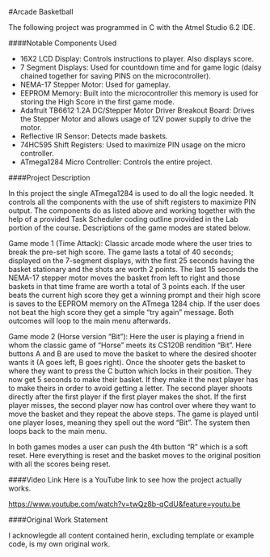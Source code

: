 #Arcade Basketball

The following project was programmed in C with the Atmel Studio 6.2 IDE.

####Notable Components Used

- 16X2 LCD Display: Controls instructions to player. Also displays score.
- 7 Segment Displays: Used for countdown time and for game logic (daisy chained together for saving PINS on the microcontroller).
- NEMA-17 Stepper Motor: Used for gameplay.
- EEPROM Memory: Built into the microcontroller this memory is used for storing the High Score in the first game mode.
- Adafruit TB6612 1.2A DC/Stepper Motor Driver Breakout Board: Drives the Stepper Motor and allows usage of 12V power supply to drive the motor.
- Reflective IR Sensor: Detects made baskets.
- 74HC595 Shift Registers: Used to maximize PIN usage on the micro controller.
- ATmega1284 Micro Controller: Controls the entire project.  

####Project Description

In this project the single ATmega1284 is used to do all the logic needed. It controls all the components with the use of shift registers to maximize PIN output. The components do as listed above and working together with the help of a provided Task Scheduler coding outline provided in the Lab portion of the course. Descriptions of the game modes are stated below.
 
Game mode 1 (Time Attack): Classic arcade mode where the user tries to break the pre-set high score. The game lasts a total of 40 seconds; displayed on the 7-segment displays, with the first 25 seconds having the basket stationary and the shots are worth 2 points. The last 15 seconds the NEMA-17 stepper motor moves the basket from left to right and those baskets in that time frame are worth a total of 3 points each. If the user beats the current high score they get a winning prompt and their high score is saves to the EEPROM memory on the ATmega 1284 chip. If the user does not beat the high score they get a simple “try again” message. Both outcomes will loop to the main menu afterwards.
 
Game mode 2 (Horse version “Bit”): Here the user is playing a friend in whom the classic game of “Horse” meets its CS120B rendition “Bit”. Here buttons A and B are used to move the basket to where the desired shooter wants it (A goes left, B goes right). Once the shooter gets the basket to where they want to press the C button which locks in their position. They now get 5 seconds to make their basket. If they make it the next player has to make theirs in order to avoid getting a letter. The second player shoots directly after the first player if the first player makes the shot. If the first player misses, the second player now has control over where they want to move the basket and they repeat the above steps. The game is played until one player loses, meaning they spell out the word “Bit”. The system then loops back to the main menu.
 
In both games modes a user can push the 4th button “R” which is a soft reset. Here everything is reset and the basket moves to the original position with all the scores being reset.

####Video Link
Here is a YouTube link to see how the project actually works.

https://www.youtube.com/watch?v=twQz8b-qCdU&feature=youtu.be

####Original Work Statement

I acknowlegde all content contained herin, excluding template or example code, is my own original work.
